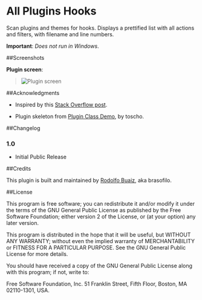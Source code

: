 All Plugins Hooks
=================

Scan plugins and themes for hooks. Displays a prettified list with all actions and filters, with filename and line numbers.

**Important**: *Does not run in Windows*.

##Screenshots

**Plugin screen**:  
> ![Plugin screen](https://raw.github.com/brasofilo/all-plugins-hooks/master/assets/screenshot.png)


##Acknowledgments

 - Inspired by this [Stack Overflow post](http://stackoverflow.com/a/18881544/1287812).

 - Plugin skeleton from [Plugin Class Demo](https://gist.github.com/3804204), by toscho. 

##Changelog

### 1.0

* Initial Public Release

##Credits

This plugin is built and maintained by [Rodolfo Buaiz](http://brasofilo.com), aka brasofilo.

##License

This program is free software; you can redistribute it and/or modify it under the terms of the GNU General Public License as published by the Free Software Foundation; either version 2 of the License, or (at your option) any later version.

This program is distributed in the hope that it will be useful, but WITHOUT ANY WARRANTY; without even the implied warranty of MERCHANTABILITY or FITNESS FOR A PARTICULAR PURPOSE.  See the GNU General Public License for more details.

You should have received a copy of the GNU General Public License along with this program; if not, write to:

Free Software Foundation, Inc.
51 Franklin Street, Fifth Floor,
Boston, MA
02110-1301, USA.